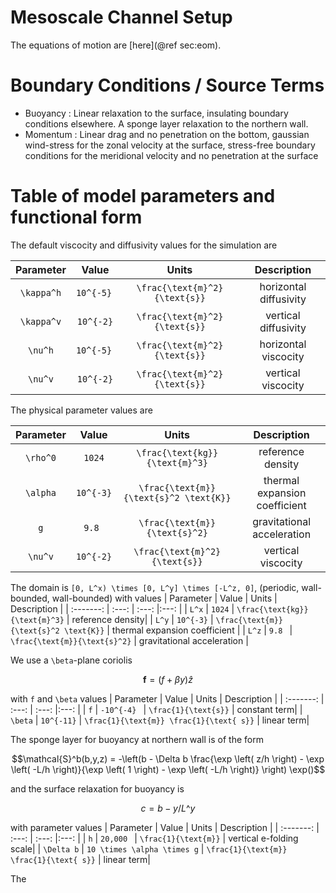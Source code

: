 # Mesoscale Channel Setup
The equations of motion are [here](@ref sec:eom). 

# Boundary Conditions / Source Terms

- Buoyancy : Linear relaxation to the surface, insulating boundary conditions elsewhere. A sponge layer relaxation to the northern wall.
- Momentum : Linear drag and no penetration on the bottom, gaussian wind-stress for the zonal velocity at the surface, stress-free boundary conditions for the meridional velocity and no penetration at the surface

# Table of model parameters and functional form

The default viscocity and diffusivity values for the simulation are

|   Parameter             | Value       | Units | Description |
|   :-------:             | :---:       | :---:  |:---:       |
| ``\kappa^h``           | ``10^{-5} `` |  ``\frac{\text{m}^2}{\text{s}}``      | horizontal diffusivity |
| ``\kappa^v``           | ``10^{-2}`` | ``\frac{\text{m}^2}{\text{s}}``           | vertical diffusivity |
| ``\nu^h``           | ``10^{-5} `` |  ``\frac{\text{m}^2}{\text{s}}``      | horizontal viscocity |
| ``\nu^v``           | ``10^{-2}`` |   ``\frac{\text{m}^2}{\text{s}}``         | vertical viscocity |

The physical parameter values are

|   Parameter             | Value       | Units | Description |
|   :-------:             | :---:       | :---:  |:---:       |
| ``\rho^0``           | ``1024`` |  ``\frac{\text{kg}}{\text{m}^3}``      | reference density|
| ``\alpha``           | ``10^{-3}`` | ``\frac{\text{m}}{\text{s}^2 \text{K}}``           | thermal expansion coefficient |
| ``g``           | ``9.8 `` |  ``\frac{\text{m}}{\text{s}^2}``      | gravitational acceleration |
| ``\nu^v``           | ``10^{-2}`` |   ``\frac{\text{m}^2}{\text{s}}``         | vertical viscocity |

The domain is ``[0, L^x) \times [0, L^y] \times [-L^z, 0]``, (periodic, wall-bounded, wall-bounded) with values
|   Parameter             | Value       | Units | Description |
|   :-------:             | :---:       | :---:  |:---:       |
| ``L^x``           | ``1024`` |  ``\frac{\text{kg}}{\text{m}^3}``      | reference density|
| ``L^y``           | ``10^{-3}`` | ``\frac{\text{m}}{\text{s}^2 \text{K}}``           | thermal expansion coefficient |
| ``L^z``           | ``9.8 `` |  ``\frac{\text{m}}{\text{s}^2}``      | gravitational acceleration |

We use a ``\beta``-plane coriolis 
```math
\bm{f} = (f + \beta y)\hat{z}
```

with ``f`` and ``\beta`` values
|   Parameter             | Value       | Units | Description |
|   :-------:             | :---:       | :---:  |:---:       |
| ``f``           | ``-10^{-4} `` |  ``\frac{1}{\text{s}}``      | constant term|
| ``\beta``           | ``10^{-11}`` | ``\frac{1}{\text{m}} \frac{1}{\text{ s}}``           | linear term|

The sponge layer for buoyancy at northern wall is of the form

```math
\mathcal{S}^b(b,y,z) = -\left(b - \Delta b  \frac{\exp \left( z/h \right) - \exp \left( -L/h \right)}{\exp \left( 1 \right) - \exp \left( -L/h \right)} \right) \exp()
```

and the surface relaxation for buoyancy is
```math
c = b - y/L\^y
```
with parameter values
|   Parameter             | Value       | Units | Description |
|   :-------:             | :---:       | :---:  |:---:       |
| ``h``           | ``20,000 `` |  ``\frac{1}{\text{m}}``      | vertical e-folding scale|
| ``\Delta b``           | ``10 \times \alpha \times g`` | ``\frac{1}{\text{m}} \frac{1}{\text{ s}}``           | linear term|


The 

